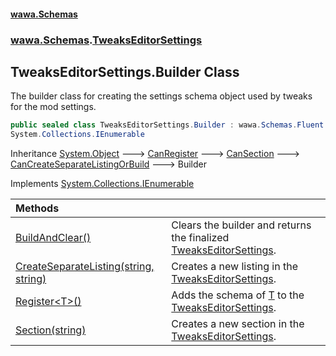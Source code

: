 #### [wawa.Schemas](index.md 'index')
### [wawa.Schemas](wawa.Schemas.md 'wawa.Schemas').[TweaksEditorSettings](TweaksEditorSettings.md 'wawa.Schemas.TweaksEditorSettings')

## TweaksEditorSettings.Builder Class

The builder class for creating the settings schema object used by tweaks for the mod settings.

```csharp
public sealed class TweaksEditorSettings.Builder : wawa.Schemas.Fluent.CanCreateSeparateListingOrBuild,
System.Collections.IEnumerable
```

Inheritance [System.Object](https://docs.microsoft.com/en-us/dotnet/api/System.Object 'System.Object') &#129106; [CanRegister](CanRegister.md 'wawa.Schemas.Fluent.CanRegister') &#129106; [CanSection](CanSection.md 'wawa.Schemas.Fluent.CanSection') &#129106; [CanCreateSeparateListingOrBuild](CanCreateSeparateListingOrBuild.md 'wawa.Schemas.Fluent.CanCreateSeparateListingOrBuild') &#129106; Builder

Implements [System.Collections.IEnumerable](https://docs.microsoft.com/en-us/dotnet/api/System.Collections.IEnumerable 'System.Collections.IEnumerable')

| Methods | |
| :--- | :--- |
| [BuildAndClear()](Builder.BuildAndClear.md 'wawa.Schemas.TweaksEditorSettings.Builder.BuildAndClear()') | Clears the builder and returns the finalized [TweaksEditorSettings](TweaksEditorSettings.md 'wawa.Schemas.TweaksEditorSettings'). |
| [CreateSeparateListing(string, string)](Builder.CreateSeparateListing(string,string).md 'wawa.Schemas.TweaksEditorSettings.Builder.CreateSeparateListing(string, string)') | Creates a new listing in the [TweaksEditorSettings](TweaksEditorSettings.md 'wawa.Schemas.TweaksEditorSettings'). |
| [Register&lt;T&gt;()](Builder.Register{T}.md 'wawa.Schemas.TweaksEditorSettings.Builder.Register<T>()') | Adds the schema of [T](Builder.Register{T}.md#wawa.Schemas.TweaksEditorSettings.Builder.Register_T_().T 'wawa.Schemas.TweaksEditorSettings.Builder.Register<T>().T') to the [TweaksEditorSettings](TweaksEditorSettings.md 'wawa.Schemas.TweaksEditorSettings'). |
| [Section(string)](Builder.Section(string).md 'wawa.Schemas.TweaksEditorSettings.Builder.Section(string)') | Creates a new section in the [TweaksEditorSettings](TweaksEditorSettings.md 'wawa.Schemas.TweaksEditorSettings'). |
